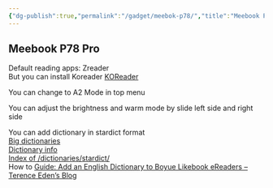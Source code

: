 ```yaml
---
{"dg-publish":true,"permalink":"/gadget/meebok-p78/","title":"Meebook P78 Pro","tags":["eink","ebook","reader"],"noteIcon":""}
---
```



## Meebook P78 Pro

Default reading apps: Zreader  
But you can install Koreader [KOReader](https://koreader.rocks/)

You can change to A2 Mode in top menu

You can adjust the brightness and warm mode by slide left side and right side

You can add dictionary in stardict format  
[Big dictionaries](http://download.huzheng.org/bigdict/)  
[Dictionary info](http://dictinfo.com/)  
[Index of /dictionaries/stardict/](https://download.wikdict.com/dictionaries/stardict/)  
How to [Guide: Add an English Dictionary to Boyue Likebook eReaders – Terence Eden’s Blog](https://shkspr.mobi/blog/2019/12/guide-add-an-english-dictionary-to-boyue-likebook-ereaders/)
